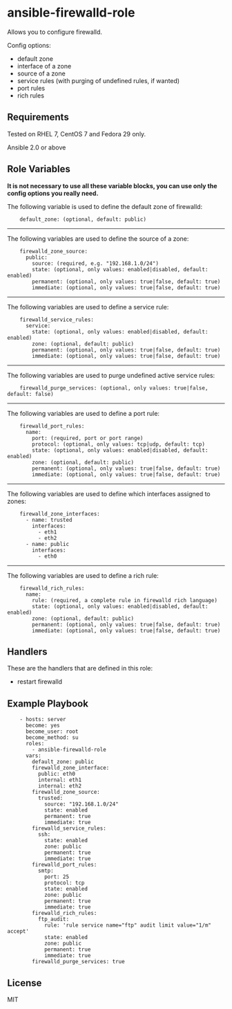 ansible-firewalld-role
=========

Allows you to configure firewalld.

Config options:
* default zone
* interface of a zone
* source of a zone
* service rules (with purging of undefined rules, if wanted)
* port rules
* rich rules

Requirements
------------

Tested on RHEL 7, CentOS 7 and Fedora 29 only. 

Ansible 2.0 or above 

Role Variables
--------------
**It is not necessary to use all these variable blocks, you can use only the config options you really need.** 


The following variable is used to define the default zone of firewalld:

```
    default_zone: (optional, default: public)
```

---

The following variables are used to define the source of a zone:

```
    firewalld_zone_source:
      public:
        source: (required, e.g. "192.168.1.0/24")
        state: (optional, only values: enabled|disabled, default: enabled)
        permanent: (optional, only values: true|false, default: true)
        immediate: (optional, only values: true|false, default: true)
```

---

The following variables are used to define a service rule: 

```
    firewalld_service_rules: 
      service:
        state: (optional, only values: enabled|disabled, default: enabled)
        zone: (optional, default: public) 
        permanent: (optional, only values: true|false, default: true)
        immediate: (optional, only values: true|false, default: true)
```

---

The following variables are used to purge undefined active service rules: 

```
    firewalld_purge_services: (optional, only values: true|false, default: false)
```

---

The following variables are used to define a port rule: 

```
    firewalld_port_rules: 
      name:
        port: (required, port or port range)
        protocol: (optional, only values: tcp|udp, default: tcp)
        state: (optional, only values: enabled|disabled, default: enabled)
        zone: (optional, default: public)
        permanent: (optional, only values: true|false, default: true)
        immediate: (optional, only values: true|false, default: true)
```

---

The following variables are used to define which interfaces assigned to zones:

```
    firewalld_zone_interfaces:
      - name: trusted
        interfaces:
          - eth1
          - eth2
      - name: public
        interfaces:
          - eth0
```

---

The following variables are used to define a rich rule: 

```
    firewalld_rich_rules: 
      name:
        rule: (required, a complete rule in firewalld rich language)
        state: (optional, only values: enabled|disabled, default: enabled)
        zone: (optional, default: public)
        permanent: (optional, only values: true|false, default: true)
        immediate: (optional, only values: true|false, default: true)
```

Handlers
--------

These are the handlers that are defined in this role:

* restart firewalld

Example Playbook
----------------

```
    - hosts: server
      become: yes
      become_user: root
      become_method: su
      roles:
        - ansible-firewalld-role
      vars:
        default_zone: public
        firewalld_zone_interface:
          public: eth0
          internal: eth1
          internal: eth2
        firewalld_zone_source:
          trusted:
            source: "192.168.1.0/24"
            state: enabled
            permanent: true
            immediate: true
        firewalld_service_rules:
          ssh:
            state: enabled
            zone: public
            permanent: true
            immediate: true
        firewalld_port_rules:
          smtp:
            port: 25
            protocol: tcp
            state: enabled
            zone: public
            permanent: true
            immediate: true
        firewalld_rich_rules:
          ftp_audit:
            rule: 'rule service name="ftp" audit limit value="1/m" accept'
            state: enabled
            zone: public
            permanent: true
            immediate: true
        firewalld_purge_services: true
```

License
-------

MIT

